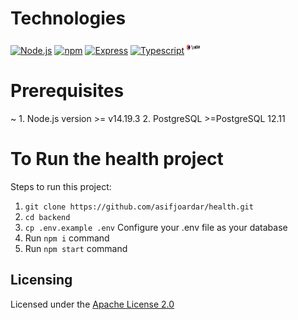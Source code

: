 # Technologies

<a href="https://nodejs.org/" title="Node.js"><img src="https://github.com/get-icon/geticon/raw/master/icons/nodejs-icon.svg" alt="Node.js" width="21px" height="21px"></a>
<a href="https://www.npmjs.com/" title="npm"><img src="https://github.com/get-icon/geticon/raw/master/icons/npm.svg" alt="npm" width="21px" height="21px"></a>
<a href="https://expressjs.com/" title="Express"><img src="https://s3-us-west-2.amazonaws.com/assets.blog.serverless.com/express_js.png" alt="Express" width="21px" height="21px"></a>
<a href="https://www.typescriptlang.org/" title="Typescript"><img src="https://github.com/get-icon/geticon/raw/master/icons/typescript-icon.svg" alt="Typescript" width="21px" height="21px"></a>
<a href="https://typeorm.io/" title="Typeorm"><img src="https://raw.githubusercontent.com/typeorm/typeorm/master/resources/logo_big.png" alt="typeorm" width="21px" height="21px"></a>

# Prerequisites
~ 1. Node.js version >= v14.19.3
 2. PostgreSQL >=PostgreSQL 12.11

# To Run the health project
Steps to run this project:
1. ```git clone https://github.com/asifjoardar/health.git```
2. ```cd backend```
3. ```cp .env.example .env```
   Configure your .env file as your database
4. Run `npm i` command
5. Run `npm start` command

## Licensing
Licensed under the [Apache License 2.0](LIENSE)
